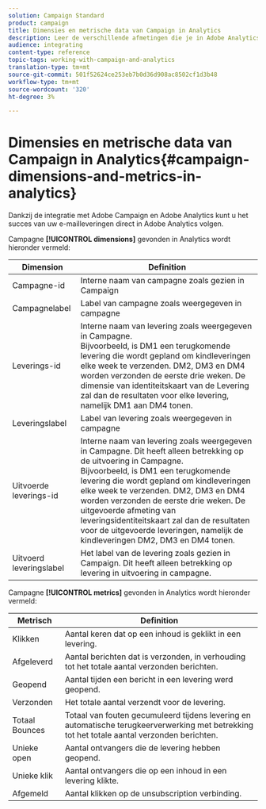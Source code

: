 ```yaml
---
solution: Campaign Standard
product: campaign
title: Dimensies en metrische data van Campaign in Analytics
description: Leer de verschillende afmetingen die je in Adobe Analytics kunt vinden om je e-mailleveringen van Adobe Campaign bij te houden.
audience: integrating
content-type: reference
topic-tags: working-with-campaign-and-analytics
translation-type: tm+mt
source-git-commit: 501f52624ce253eb7b0d36d908ac8502cf1d3b48
workflow-type: tm+mt
source-wordcount: '320'
ht-degree: 3%

---
```



# Dimensies en metrische data van Campaign in Analytics{#campaign-dimensions-and-metrics-in-analytics}

Dankzij de integratie met Adobe Campaign en Adobe Analytics kunt u het succes van uw e-mailleveringen direct in Adobe Analytics volgen.

Campagne **[!UICONTROL dimensions]** gevonden in Analytics wordt hieronder vermeld:

<table> 
 <thead> 
  <tr> 
   <th> Dimension<br /> </th> 
   <th> Definition<br /> </th> 
  </tr> 
 </thead> 
 <tbody> 
  <tr> 
   <td> Campagne-id<br /> </td> 
   <td> Interne naam van campagne zoals gezien in Campaign<br /> </td> 
  </tr> 
  <tr> 
   <td> Campagnelabel<br /> </td> 
   <td> Label van campagne zoals weergegeven in campagne<br /> </td> 
  </tr> 
  <tr> 
   <td> Leverings-id<br /> </td> 
   <td> Interne naam van levering zoals weergegeven in Campagne.<br /> Bijvoorbeeld, is DM1 een terugkomende levering die wordt gepland om kindleveringen elke week te verzenden. DM2, DM3 en DM4 worden verzonden de eerste drie weken. De dimensie van identiteitskaart van de Levering zal dan de resultaten voor elke levering, namelijk DM1 aan DM4 tonen. <br /> </td> 
  </tr> 
  <tr> 
   <td> Leveringslabel<br /> </td> 
   <td> Label van levering zoals weergegeven in campagne<br /> </td> 
  </tr> 
  <tr> 
   <td> Uitvoerde leverings-id<br /> </td> 
   <td> Interne naam van levering zoals weergegeven in Campagne. Dit heeft alleen betrekking op de uitvoering in Campagne.<br /> Bijvoorbeeld, is DM1 een terugkomende levering die wordt gepland om kindleveringen elke week te verzenden. DM2, DM3 en DM4 worden verzonden de eerste drie weken. De uitgevoerde afmeting van leveringsidentiteitskaart zal dan de resultaten voor de uitgevoerde leveringen, namelijk de kindleveringen DM2, DM3 en DM4 tonen. <br /> </td> 
  </tr> 
  <tr> 
   <td> Uitvoerd leveringslabel<br /> </td> 
   <td> Het label van de levering zoals gezien in Campaign. Dit heeft alleen betrekking op levering in uitvoering in campagne.<br /> </td> 
  </tr> 
 </tbody> 
</table>

Campagne **[!UICONTROL metrics]** gevonden in Analytics wordt hieronder vermeld:

<table> 
 <thead> 
  <tr> 
   <th> Metrisch<br /> </th> 
   <th> Definition<br /> </th> 
  </tr> 
 </thead> 
 <tbody> 
  <tr> 
   <td> Klikken<br /> </td> 
   <td> Aantal keren dat op een inhoud is geklikt in een levering.<br /> </td> 
  </tr> 
  <tr> 
   <td> Afgeleverd<br /> </td> 
   <td> Aantal berichten dat is verzonden, in verhouding tot het totale aantal verzonden berichten.<br /> </td> 
  </tr> 
  <tr> 
   <td> Geopend<br /> </td> 
   <td> Aantal tijden een bericht in een levering werd geopend.<br /> </td> 
  </tr> 
  <tr> 
   <td> Verzonden<br /> </td> 
   <td> Het totale aantal verzendt voor de levering.<br /> </td> 
  </tr> 
  <tr> 
   <td> Totaal Bounces<br /> </td> 
   <td> Totaal van fouten gecumuleerd tijdens levering en automatische terugkeerverwerking met betrekking tot het totale aantal verzonden berichten.<br /> </td> 
  </tr> 
  <tr> 
   <td> Unieke open<br /> </td> 
   <td> Aantal ontvangers die de levering hebben geopend.<br /> </td> 
  </tr> 
  <tr> 
   <td> Unieke klik<br /> </td> 
   <td> Aantal ontvangers die op een inhoud in een levering klikte.<br /> </td> 
  </tr> 
  <tr> 
   <td> Afgemeld<br /> </td> 
   <td> Aantal klikken op de unsubscription verbinding.<br /> </td> 
  </tr> 
 </tbody> 
</table>

